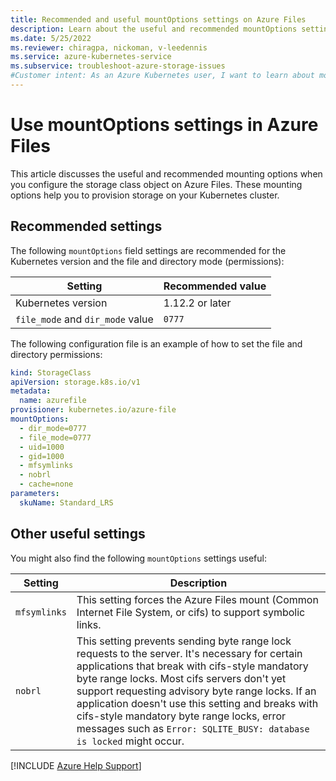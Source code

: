 ```yaml
---
title: Recommended and useful mountOptions settings on Azure Files
description: Learn about the useful and recommended mountOptions settings when you configure the storage class object on Azure Files.
ms.date: 5/25/2022
ms.reviewer: chiragpa, nickoman, v-leedennis
ms.service: azure-kubernetes-service
ms.subservice: troubleshoot-azure-storage-issues
#Customer intent: As an Azure Kubernetes user, I want to learn about mount option settings so that I can set up my Azure Files storage class object optimally on my Azure Kubernetes Service (AKS) cluster.
---
```

# Use mountOptions settings in Azure Files

This article discusses the useful and recommended mounting options when you configure the storage class object on Azure Files. These mounting options help you to provision storage on your Kubernetes cluster.

## Recommended settings

The following `mountOptions` field settings are recommended for the Kubernetes version and the file and directory mode (permissions):

| Setting                          | Recommended value |
|----------------------------------|-------------------|
| Kubernetes version               | 1.12.2 or later   |
| `file_mode` and `dir_mode` value | `0777`            |

The following configuration file is an example of how to set the file and directory permissions:

```yaml
kind: StorageClass
apiVersion: storage.k8s.io/v1
metadata:
  name: azurefile
provisioner: kubernetes.io/azure-file
mountOptions:
  - dir_mode=0777
  - file_mode=0777
  - uid=1000
  - gid=1000
  - mfsymlinks
  - nobrl
  - cache=none
parameters:
  skuName: Standard_LRS
```

## Other useful settings

You might also find the following `mountOptions` settings useful:

| Setting | Description |
|--|--|
| `mfsymlinks` | This setting forces the Azure Files mount (Common Internet File System, or cifs) to support symbolic links. |
| `nobrl` | This setting prevents sending byte range lock requests to the server. It's necessary for certain applications that break with cifs-style mandatory byte range locks. Most cifs servers don't yet support requesting advisory byte range locks. If an application doesn't use this setting and breaks with cifs-style mandatory byte range locks, error messages such as `Error: SQLITE_BUSY: database is locked` might occur. |

[!INCLUDE [Azure Help Support](../../includes/azure-help-support.md)]
